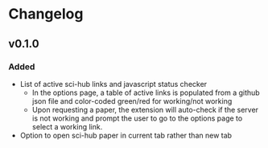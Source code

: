 # Changelog

## v0.1.0

### Added
- List of active sci-hub links and javascript status checker
  - In the options page, a table of active links is populated from a github json file and color-coded green/red for working/not working
  - Upon requesting a paper, the extension will auto-check if the server is not working and prompt the user to go to the options page to select a working link.
- Option to open sci-hub paper in current tab rather than new tab
